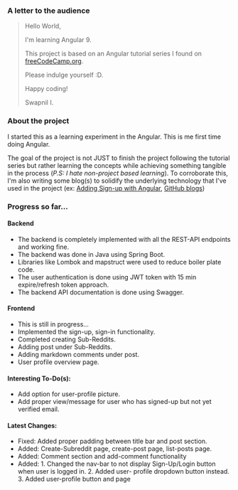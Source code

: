 ### A letter to the audience
> Hello World, 
>
> I'm learning Angular 9.
> 
> This project is based on an Angular tutorial series I found on [freeCodeCamp.org](https://www.freecodecamp.org/). 
> 
> Please indulge yourself :D. 
> 
> Happy coding!
> 
> Swapnil I.

### About the project
I started this as a learning experiment in the Angular. This is me first time doing Angular.

The goal of the project is not JUST to finish the project following the tutorial series but rather learning the concepts while achieving something tangible in the process (*P.S: I hate non-project based learning*). To corroborate this, I'm also writing some blog(s) to solidify the underlying technology that I've used in the project (ex: [Adding Sign-up with Angular](https://swapnil-ingle.github.io/add-signup-with-angular), [GitHub blogs](https://swapnil-ingle.github.io/))

### Progress so far...
#### Backend
* The backend is completely implemented with all the REST-API endpoints and working fine.
* The backend was done in Java using Spring Boot.
* Libraries like Lombok and mapstruct were used to reduce boiler plate code.
* The user authentication is done using JWT token with 15 min expire/refresh token approach.
* The backend API documentation is done using Swagger.

#### Frontend
* This is still in progress...
* Implemented the sign-up, sign-in functionality.
* Completed creating Sub-Reddits.
* Adding post under Sub-Reddits.
* Adding markdown comments under post.
* User profile overview page.

#### Interesting To-Do(s):
* Add option for user-profile picture.
* Add proper view/message for user who has signed-up but not yet verified email.

#### Latest Changes:
* Fixed: Added proper padding between title bar and post section.
* Added: Create-Subreddit page, create-post page, list-posts page.
* Added: Comment section and add-comment functionality
* Added: 1. Changed the nav-bar to not display Sign-Up/Login button when user is logged in. 2. Added user-
profile dropdown button instead. 3. Added user-profile button and page
